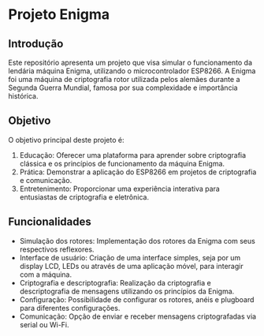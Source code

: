 # Projeto Enigma

## Introdução
Este repositório apresenta um projeto que visa simular o funcionamento da lendária máquina Enigma, utilizando o microcontrolador ESP8266. A Enigma foi uma máquina de criptografia rotor utilizada pelos alemães durante a Segunda Guerra Mundial, famosa por sua complexidade e importância histórica.

## Objetivo
O objetivo principal deste projeto é:
  1. Educação: Oferecer uma plataforma para aprender sobre criptografia clássica e os princípios de funcionamento da máquina Enigma.
  2. Prática: Demonstrar a aplicação do ESP8266 em projetos de criptografia e comunicação.
  3. Entretenimento: Proporcionar uma experiência interativa para entusiastas de criptografia e eletrônica.

## Funcionalidades
  - Simulação dos rotores: Implementação dos rotores da Enigma com seus respectivos reflexores.
  - Interface de usuário: Criação de uma interface simples, seja por um display LCD, LEDs ou através de uma aplicação móvel, para interagir com a máquina.
  - Criptografia e descriptografia: Realização da criptografia e descriptografia de mensagens utilizando os princípios da Enigma.
  - Configuração: Possibilidade de configurar os rotores, anéis e plugboard para diferentes configurações.
  - Comunicação: Opção de enviar e receber mensagens criptografadas via serial ou Wi-Fi.
